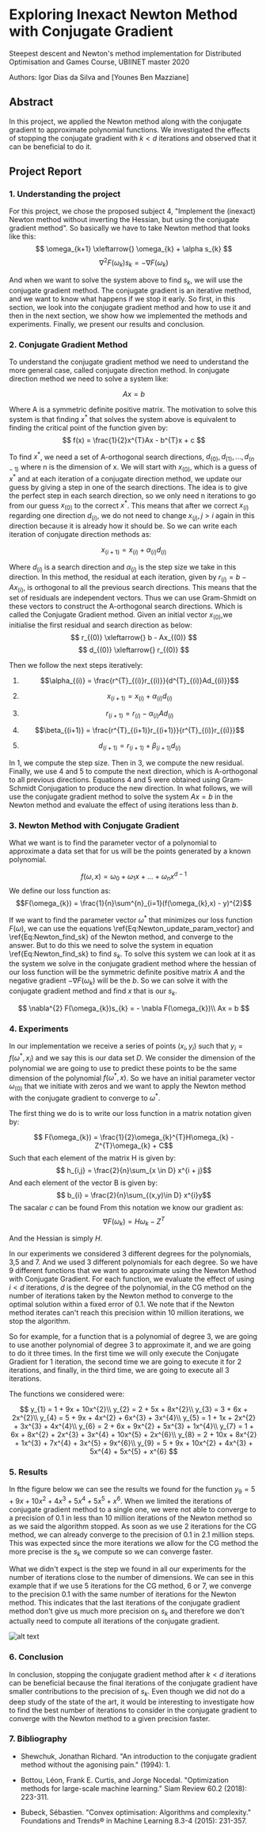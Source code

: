 # Exploring Inexact Newton Method with Conjugate Gradient

Steepest descent and Newton's method implementation for Distributed Optimisation and Games Course, UBIINET master 2020

Authors: Igor Dias da Silva and [Younes Ben Mazziane]

## Abstract
In this project, we applied the Newton method along with the conjugate gradient to approximate polynomial functions. We investigated the effects of stopping the conjugate gradient with $k<d$ iterations and observed that it can be beneficial to do it. 

## Project Report

### 1. Understanding the project
For this project, we chose the proposed subject 4, "Implement the (inexact) Newton method without inverting the Hessian, but using the conjugate gradient method". So basically we have to take Newton method that looks like this:
$$ \omega_{k+1} \xleftarrow{} \omega_{k} + \alpha s_{k} $$
$$ \nabla^{2} F(\omega_{k}) s_{k}= - \nabla F(\omega_{k})$$

And when we want to solve the system above to find $s_{k}$, we will use the conjugate gradient method. The conjugate gradient is an iterative method, and we want to know what happens if we stop it early. So first, in this section, we look into the conjugate gradient method and how to use it and then in the next section, we show how we implemented the methods and experiments. Finally, we present our results and conclusion. 

### 2. Conjugate Gradient Method

To understand the conjugate gradient method we need to understand the more general case, called conjugate direction method. In conjugate direction method we need to solve a system like:

$$Ax = b$$

Where A is a symmetric definite positive matrix. The motivation to solve this system is that finding $x^{*}$ that solves the system above is equivalent to finding the critical point of the function given by:
$$
    f(x) = \frac{1}{2}x^{T}Ax - b^{T}x + c
$$

To find $x^{*}$, we need a set of A-orthogonal search directions, $d_{(0)},d_{(1)},...,d_{(n-1)}$ where n is the dimension of x. We will start with $x_{(0)}$, which is a guess of $x^{*}$ and at each iteration of a conjugate direction method, we update our guess by giving a step in one of the search directions. The idea is to give the perfect step in each search direction, so we only need n iterations to go from our guess $x_{(0)}$ to the correct $x^{*}$.
This means that after we correct $x_{(i)}$ regarding one direction $d_{(i)}$, we do not need to change $x_{(j)}, j>i$ again in this direction because it is already how it should be. So we can write each iteration of conjugate direction methods as:

$$
    x_{(i+1)} = x_{(i)} + \alpha_{(i)}d_{(i)}
$$

Where $d_{(i)}$ is a search direction and $\alpha_{(i)}$ is the step size we take in this direction. In this method, the residual at each iteration, given by $r_{(i)} = b - Ax_{(i)}$, is orthogonal to all the previous search directions. This means that the set of residuals are independent vectors. Thus we can use Gram-Shmidt on these vectors to construct the A-orthogonal search directions. Which is called the Conjugate Gradient method. Given an initial vector $x_{(0)}$,we initialise the first residual and search direction as below:
$$
    r_{(0)} \xleftarrow{}  b - Ax_{(0)}
$$
$$
    d_{(0)} \xleftarrow{} r_{(0)}
$$


Then we follow the next steps iteratively:

1. $$\alpha_{(i)} = \frac{r^{T}_{(i)}r_{(i)}}{d^{T}_{(i)}Ad_{(i)}}$$

2. $$x_{(i+1)} = x_{(i)} + \alpha_{(i)}d_{(i)}$$

3. $$r_{(i+1)} = r_{(i)} - \alpha_{(i)}Ad_{(i)}$$

4. $$\beta_{(i+1)} = \frac{r^{T}_{(i+1)}r_{(i+1)}}{r^{T}_{(i)}r_{(i)}}$$

5. $$d_{(i+1)} = r_{(i+1)} + \beta_{(i+1)}d_{(i)}$$

In 1, we compute the step size. Then in 3, we compute the new residual. Finally, we use 4 and 5 to compute the next direction, which is A-orthogonal to all previous directions. Equations 4 and 5 were obtained using Gram-Schmidt Conjugation to produce the new direction.
In what follows, we will use the conjugate gradient method to solve the system $Ax = b$ in the Newton method and evaluate the effect of using iterations less than $b$.

### 3. Newton Method with Conjugate Gradient

What we want is to find the parameter vector of a polynomial to approximate a data set that for us will be the points generated by a known polynomial. 

$$f(\omega , x) = \omega_{0} + \omega_{1}x + ... + \omega_{n}x^{d-1}$$
We define our loss function as:
$$F(\omega_{k}) = \frac{1}{n}\sum^{n}_{i=1}(f(\omega_{k},x) - y)^{2}$$


If we want to find the parameter vector $\omega^{*}$ that minimizes our loss function $F(\omega)$, we can use the equations \ref{Eq:Newton_update_param_vector} and \ref{Eq:Newton_find_sk} of the Newton method, and converge to the answer. But to do this we need to solve the system in equation \ref{Eq:Newton_find_sk} to find $s_{k}$. To solve this system we can look at it as the system we solve in the conjugate gradient method where the hessian of our loss function will be the symmetric definite positive matrix $A$ and the negative gradient $- \nabla F(\omega_{k})$ will be the $b$. So we can solve it with the conjugate gradient method and find $x$ that is our $s_{k}$.

$$
    \nabla^{2} F(\omega_{k})s_{k} = - \nabla F(\omega_{k})\\
    Ax = b
$$

### 4. Experiments



In our implementation we receive a series of points $(x_{i},y_{i})$ such that $y_{i} = f(\omega^{*},x_{i})$ and we say this is our data set $D$. We consider the dimension of the polynomial we are going to use to predict these points to be the same dimension of the polynomial $f(\omega^{*},x)$. So we have an initial parameter vector $\omega_{(0)}$ that we initiate with zeros and we want to apply the Newton method with the conjugate gradient to converge to $\omega^{*}$.

The first thing we do is to write our loss function in a matrix notation given by:

$$ F(\omega_{k}) = \frac{1}{2}\omega_{k}^{T}H\omega_{k} - Z^{T}\omega_{k} + C$$
Such that each element of the matrix H is given by:
$$ h_{i,j} = \frac{2}{n}\sum_{x \in D} x^{i + j}$$
And each element of the vector B is given by:
$$ b_{i} = \frac{2}{n}\sum_{(x,y)\in D} x^{i}y$$
The sacalar $c$ can be found 
From this notation we know our gradient as:
$$ \nabla F(\omega_{k}) = H\omega_{k} - Z^{T}$$

And the Hessian is simply $H$.

In our experiments we considered 3 different degrees for the polynomials, 3,5 and 7. And we used 3 different polynomials for each degree. So we have 9 different functions that we want to approximate using the Newton Method with Conjugate Gradient. For each function, we evaluate the effect of using $i<d$ iterations, $d$ is the degree of the polynomial, in the CG method on the number of iterations taken by the Newton method to converge to the optimal solution within a fixed error of $0.1$. We note that if the Newton method iterates can't reach this precision within 10 million iterations, we stop the algorithm.

So for example, for a function that is a polynomial of degree 3, we are going to use another polynomial of degree 3 to approximate it, and we are going to do it three times. In the first time we will only execute the Conjugate Gradient for 1 iteration, the second time we are going to execute it for 2 iterations, and finally, in the third time, we are going to execute all 3 iterations.

The functions we considered were:

$$
     y_{1} = 1 + 9x + 10x^{2}\\
     y_{2} = 2 + 5x + 8x^{2}\\
     y_{3} = 3 + 6x + 2x^{2}\\
     y_{4} = 5 + 9x + 4x^{2} + 6x^{3} + 3x^{4}\\
     y_{5} = 1 + 1x + 2x^{2} + 3x^{3} + 4x^{4}\\
     y_{6} = 2 + 6x + 9x^{2} + 5x^{3} + 1x^{4}\\
     y_{7} = 1 + 6x + 8x^{2} + 2x^{3} + 3x^{4} + 10x^{5} + 2x^{6}\\
     y_{8} = 2 + 10x + 8x^{2} + 1x^{3} + 7x^{4} + 3x^{5} + 9x^{6}\\
     y_{9} = 5 + 9x + 10x^{2} + 4x^{3} + 5x^{4} + 5x^{5} + x^{6}
$$

### 5. Results

In fthe figure below we can see the results we found for the function $y_{9} = 5 + 9x + 10x^{2} + 4x^{3} + 5x^{4} + 5x^{5} + x^{6}$. When we limited the iterations of conjugate gradient method to a single one, we were not able to converge to a precision of 0.1 in less than 10 million iterations of the Newton method so as we said the algorithm stopped. As soon as we use 2 iterations for the CG method, we can already converge to the precision of 0.1  in 2.1 million steps. This was expected since the more iterations we allow for the CG method the more precise is the $s_{k}$ we compute so we can converge faster.

What we didn't expect is the step we found in all our experiments for the number of iterations close to the number of dimensions. We can see in this example that if we use 5 iterations for the CG method, 6 or 7, we converge to the precision 0.1 with the same number of iterations for the Newton method. This indicates that the last iterations of the conjugate gradient method don't give us much more precision on $s_{k}$ and therefore we don't actually need to compute all iterations of the conjugate gradient. 

![alt text](y9.png)

### 6. Conclusion
In conclusion, stopping the conjugate gradient method after $k < d$ iterations can be beneficial because the final iterations of the conjugate gradient have smaller contributions to the precision of $s_{k}$. Even though we did not do a deep study of the state of the art, it would be interesting to investigate how to find the best number of iterations to consider in the conjugate gradient to converge with the Newton method to a given precision faster.

### 7. Bibliography

- Shewchuk, Jonathan Richard. "An introduction to the conjugate gradient method without the agonising pain." (1994): 1.

- Bottou, Léon, Frank E. Curtis, and Jorge Nocedal. "Optimization methods for large-scale machine learning." Siam Review 60.2 (2018): 223-311.

- Bubeck, Sébastien. "Convex optimisation: Algorithms and complexity." Foundations and Trends® in Machine Learning 8.3-4 (2015): 231-357.